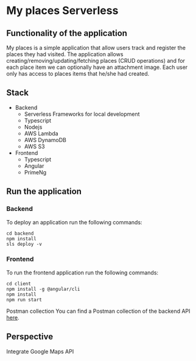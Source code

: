 # My places Serverless

## Functionality of the application

My places is a simple application that allow users track and register the places they had visited.
The application allows creating/removing/updating/fetching places (CRUD operations) and for each place item we can optionally have an attachment image. Each user only has access to places items that he/she had created.

## Stack

- Backend
  - Serverless Frameworks for local development
  - Typescript
  - Nodejs
  - AWS Lambda
  - AWS DynamoDB
  - AWS S3
- Frontend
  - Typescript
  - Angular
  - PrimeNg

## Run the application

### Backend

To deploy an application run the following commands:

```
cd backend
npm install
sls deploy -v
```

### Frontend

To run the frontend application run the following commands:

```
cd client
npm install -g @angular/cli
npm install
npm run start
```

Postman collection
You can find a Postman collection of the backend API [here](https://github.com/mwd19/my-places-serverless/blob/master/Capstone%20Project.postman_collection.json).

## Perspective
Integrate Google Maps API